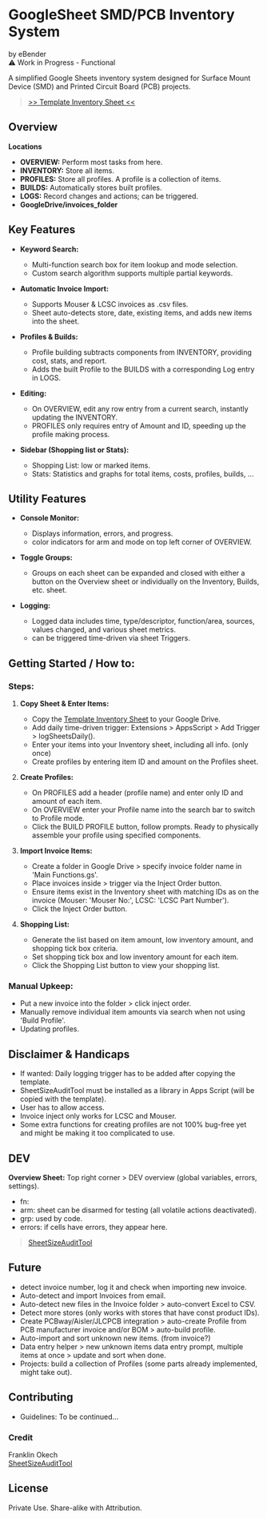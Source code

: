 # GoogleSheet SMD/PCB Inventory System

by eBender  
⚠️ Work in Progress - Functional  


A simplified Google Sheets inventory system designed for Surface Mount Device (SMD) and Printed Circuit Board (PCB) projects.


>[>> Template Inventory Sheet <<](https://docs.google.com/spreadsheets/d/1COGIPqjvaSmpCLZWWQLtgucSimMKeokUlRZeDGTBkdY)

## Overview  

**Locations**
- **OVERVIEW:** Perform most tasks from here.
- **INVENTORY:** Store all items.
- **PROFILES:** Store all profiles. A profile is a collection of items.
- **BUILDS:** Automatically stores built profiles.
- **LOGS:** Record changes and actions; can be triggered.
- **GoogleDrive/invoices_folder**

## Key Features

- **Keyword Search:**
  - Multi-function search box for item lookup and mode selection.
  - Custom search algorithm supports multiple partial keywords.

- **Automatic Invoice Import:**
  - Supports Mouser & LCSC invoices as .csv files.
  - Sheet auto-detects store, date, existing items, and adds new items into the sheet.

- **Profiles & Builds:**
  - Profile building subtracts components from INVENTORY, providing cost, stats, and report.
  - Adds the built Profile to the BUILDS with a corresponding Log entry in LOGS.

- **Editing:**
  - On OVERVIEW, edit any row entry from a current search, instantly updating the INVENTORY.
  - PROFILES only requires entry of Amount and ID, speeding up the profile making process.

- **Sidebar (Shopping list or Stats):**
  - Shopping List: low or marked items.
  - Stats: Statistics and graphs for total items, costs, profiles, builds, ...

## Utility Features

- **Console Monitor:**
  - Displays information, errors, and progress. 
  - color indicators for arm and mode on top left corner of OVERVIEW.

- **Toggle Groups:**
  - Groups on each sheet can be expanded and closed with either a button on the Overview sheet or individually on the Inventory, Builds, etc. sheet.

- **Logging:**
  - Logged data includes time, type/descriptor, function/area, sources, values changed, and various sheet metrics.
  - can be triggered time-driven via sheet Triggers.



## Getting Started / How to:

### Steps:

1. **Copy Sheet & Enter Items:**
   - Copy the [Template Inventory Sheet](https://docs.google.com/spreadsheets/d/1COGIPqjvaSmpCLZWWQLtgucSimMKeokUlRZeDGTBkdY) to your Google Drive.
   - Add daily time-driven trigger: Extensions > AppsScript > Add Trigger > logSheetsDaily().
   - Enter your items into your Inventory sheet, including all info. (only once)
   - Create profiles by entering item ID and amount on the Profiles sheet.

2. **Create Profiles:**
   - On PROFILES add a header (profile name) and enter only ID and amount of each item.
   - On OVERVIEW enter your Profile name into the search bar to switch to Profile mode.
   - Click the BUILD PROFILE button, follow prompts. Ready to physically assemble your profile using specified components.

3. **Import Invoice Items:**
   - Create a folder in Google Drive > specify invoice folder name in 'Main Functions.gs'.
   - Place invoices inside > trigger via the Inject Order button.
   - Ensure items exist in the Inventory sheet with matching IDs as on the invoice (Mouser: 'Mouser No:', LCSC: 'LCSC Part Number').
   - Click the Inject Order button.

4. **Shopping List:**
   - Generate the list based on item amount, low inventory amount, and shopping tick box criteria.
   - Set shopping tick box and low inventory amount for each item.
   - Click the Shopping List button to view your shopping list.

### Manual Upkeep:

- Put a new invoice into the folder > click inject order.
- Manually remove individual item amounts via search when not using 'Build Profile'.
- Updating profiles.


## Disclaimer & Handicaps

- If wanted: Daily logging trigger has to be added after copying the template.
- SheetSizeAuditTool must be installed as a library in Apps Script (will be copied with the template).
- User has to allow access.
- Invoice inject only works for LCSC and Mouser.
- Some extra functions for creating profiles are not 100% bug-free yet and might be making it too complicated to use.


## DEV

**Overview Sheet:** Top right corner > DEV overview (global variables, errors, settings).
  - fn:
  - arm: sheet can be disarmed for testing (all volatile actions deactivated).
  - grp: used by code.
  - errors: if cells have errors, they appear here.

> [SheetSizeAuditTool](https://docs.google.com/spreadsheets/d/1myUQEsA9oBNqigG8VdQnsoAnKoohFrl_wG5S7znHjAk/edit?usp=sharing)


## Future

- detect invoice number, log it and check when importing new invoice.
- Auto-detect and import Invoices from email.
- Auto-detect new files in the Invoice folder > auto-convert Excel to CSV.
- Detect more stores (only works with stores that have const product IDs).
- Create PCBway/Aisler/JLCPCB integration > auto-create Profile from PCB manufacturer invoice and/or BOM > auto-build profile.
- Auto-import and sort unknown new items. (from invoice?)
- Data entry helper > new unknown items data entry prompt, multiple items at once > update and sort when done.
- Projects: build a collection of Profiles (some parts already implemented, might take out).


## Contributing

- Guidelines: To be continued...

### Credit

Franklin Okech  
[SheetSizeAuditTool](https://franklinokech.com)

## License

Private Use. Share-alike with Attribution.
